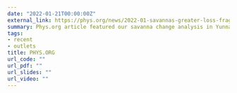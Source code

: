```yaml
---
date: "2022-01-21T00:00:00Z"
external_link: https://phys.org/news/2022-01-savannas-greater-loss-fragmentation-forests.html
summary: Phys.org article featured our savanna change analysis in Yunnan.
tags:
- recent
- outlets
title: PHYS.ORG
url_code: ""
url_pdf: ""
url_slides: ""
url_video: ""
---
```

